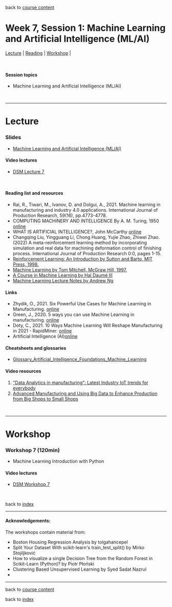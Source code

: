 back to [course content](index#course_organisation)


# Week 7, Session 1: Machine Learning and Artificial Intelligence (ML/AI)

[Lecture](#lecture) | [Reading](#reading) | [Workshop](#workshop) | 
<p><br /></p>

#### Session topics

* Machine Learning and Artificial Intelligence (ML/AI)

<p>&nbsp;</p>

***

# Lecture 

### Slides
* [Machine Learning and Artificial Intelligence (ML/AI)](/course_content_2022/files/Data_Science_in_Manufacturing-Week_7JC.pdf)  

#### Video lectures
* [DSM Lecture 7](https://uoe.sharepoint.com/:v:/r/sites/DS4M2022227/Shared%20Documents/General/Recordings/Week_7/Week_7_Lecture.mp4?csf=1&web=1&e=GmADB2)

<br />

  
<a name = "reading"></a>

#### Reading list and resources 


* Rai, R., Tiwari, M., Ivanov, D. and Dolgui, A., 2021. Machine learning in manufacturing and industry 4.0 applications. International Journal of Production Research, 59(16), pp.4773-4778.
* COMPUTING MACHINERY AND INTELLIGENCE By A. M. Turing, 1950 [online](https://www.csee.umbc.edu/courses/471/papers/turing.pdf)
* WHAT IS ARTIFICIAL INTELLIGENCE?, John McCarthy [online](https://homes.di.unimi.it/borghese/Teaching/AdvancedIntelligentSystems/Old/IntelligentSystems_2008_2009/Old/IntelligentSystems_2005_2006/Documents/Symbolic/04_McCarthy_whatisai.pdf)
* Changqing Liu, Yingguang Li, Chong Huang, Yujie Zhao, Zhiwei Zhao. (2022) A meta-reinforcement learning method by incorporating simulation and real data for machining deformation control of finishing process. International Journal of Production Research 0:0, pages 1-15. 
* [Reinforcement Learning: An Introduction by Sutton and Barto, MIT Press, 1998.](http://incompleteideas.net/sutton/book/the-book.html)  
* [Machine Learning by Tom Mitchell, McGraw Hill, 1997.](http://www.cs.cmu.edu/%7Etom/mlbook.html)
* [A Course in Machine Learning by Hal Daumé III](http://ciml.info/)
* [Machine Learning Lecture Notes by Andrew Ng](http://cs229.stanford.edu/syllabus.html)



#### Links

* Zhydik, O., 2021. Six Powerful Use Cases for Machine Learning in Manufacturing. [online](https://eleks.com/blog/machine-learning-in-manufacturing/)
* Green, J., 2020. 5 ways you can use Machine Learning in manufacturing. [online](https://www.ancoris.com/blog/5-ways-machine-learning-manufacturing)
* Doty, C., 2021. 10 Ways Machine Learning Will Reshape Manufacturing in 2021 - RapidMiner. [online](https://rapidminer.com/blog/10-ways-machine-learning-in-manufacturing-2021/)  
* Artificial Intelligence (AI)[online](https://www.ibm.com/cloud/learn/what-is-artificial-intelligence)


#### Cheatsheets and glossaries

* [Glossary_Artificial_Intelligence_Foundations_Machine_Learning](/course_content_2022/files/Glossary_Artificial_Intelligence_Foundations_Machine_Learning.pdf)

#### Video resources

1. ["Data Analytics in manufacturing": Latest Industry IoT trends for everybody](https://www.youtube.com/watch?v=lNvo9zKXMN8)
2. [Advanced Manufacturing and Using Big Data to Enhance Production from Big Shops to Small Shops](https://www.youtube.com/watch?v=R_3KRKaOZZM)



<p>&nbsp;</p>


***

# Workshop

<a name = "workshop"></a>

### Workshop 7  (120min)

* Machine Learning Introduction with Python

#### Video lectures
* [DSM Workshop 7](https://uoe.sharepoint.com/:v:/r/sites/DS4M2022227/Shared%20Documents/General/Recordings/Week_7/Week_7_Workshop.mp4?csf=1&web=1&e=bz67sp)

<p>&nbsp;</p>


back to [index](index#course_organisation)

***
  

#### Acknowledgements:

The workshops contain material from:
* Boston Housing Regression Analysis by tolgahancepel 
* Split Your Dataset With scikit-learn's train_test_split() by Mirko Stojiljković 
* How to visualize a single Decision Tree from the Random Forest in Scikit-Learn (Python)? by Piotr Płoński
* Clustering Based Unsupervised Learning by Syed Sadat Nazrul
* 

***

back to [course content](index#course_organisation)

 back to [index](index.md)

